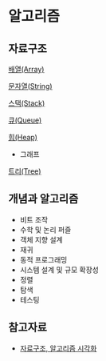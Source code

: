 # 알고리즘

## 자료구조

[배열(Array)](%E1%84%8B%E1%85%A1%E1%86%AF%E1%84%80%E1%85%A9%E1%84%85%E1%85%B5%E1%84%8C%E1%85%B3%E1%86%B7%20f894df9923c54fb698c98ad07c4cef73/%E1%84%87%E1%85%A2%E1%84%8B%E1%85%A7%E1%86%AF(Array)%20c841797299dc419da7fd5c45bb0ad011.md)

[문자열(String)](%E1%84%8B%E1%85%A1%E1%86%AF%E1%84%80%E1%85%A9%E1%84%85%E1%85%B5%E1%84%8C%E1%85%B3%E1%86%B7%20f894df9923c54fb698c98ad07c4cef73/%E1%84%86%E1%85%AE%E1%86%AB%E1%84%8C%E1%85%A1%E1%84%8B%E1%85%A7%E1%86%AF(String)%207086170c2211419884b687a3268b9d17.md)

[스택(Stack)](%E1%84%8B%E1%85%A1%E1%86%AF%E1%84%80%E1%85%A9%E1%84%85%E1%85%B5%E1%84%8C%E1%85%B3%E1%86%B7%20f894df9923c54fb698c98ad07c4cef73/%E1%84%89%E1%85%B3%E1%84%90%E1%85%A2%E1%86%A8(Stack)%20352afe01630d41c2a2837a70c3ef8a38.md)

[큐(Queue)](%E1%84%8B%E1%85%A1%E1%86%AF%E1%84%80%E1%85%A9%E1%84%85%E1%85%B5%E1%84%8C%E1%85%B3%E1%86%B7%20f894df9923c54fb698c98ad07c4cef73/%E1%84%8F%E1%85%B2(Queue)%20e9eb88d09c0f44fead515dc5d3da2cdb.md)

[힙(Heap)](%E1%84%8B%E1%85%A1%E1%86%AF%E1%84%80%E1%85%A9%E1%84%85%E1%85%B5%E1%84%8C%E1%85%B3%E1%86%B7%20f894df9923c54fb698c98ad07c4cef73/%E1%84%92%E1%85%B5%E1%86%B8(Heap)%205685b155f6dc43f2bae81e3412eb0df5.md)

- 그래프

[트리(Tree)](%E1%84%8B%E1%85%A1%E1%86%AF%E1%84%80%E1%85%A9%E1%84%85%E1%85%B5%E1%84%8C%E1%85%B3%E1%86%B7%20f894df9923c54fb698c98ad07c4cef73/%E1%84%90%E1%85%B3%E1%84%85%E1%85%B5(Tree)%20b739c692fc294388bf6f2b006612e073.md)

## 개념과 알고리즘

- 비트 조작
- 수학 및 논리 퍼즐
- 객체 지향 설계
- 재귀
- 동적 프로그래밍
- 시스템 설계 및 규모 확장성
- 정렬
- 탐색
- 테스팅

## 참고자료

- [자료구조, 알고리즘 시각화](https://visualgo.net/en)